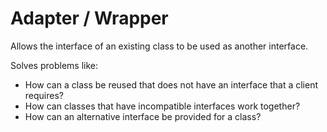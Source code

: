 # Adapter / Wrapper

Allows the interface of an existing class to be used as another interface.

Solves problems like:

- How can a class be reused that does not have an interface that a client requires?
- How can classes that have incompatible interfaces work together?
- How can an alternative interface be provided for a class?
